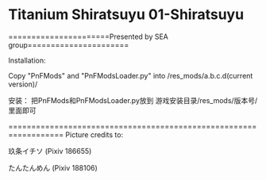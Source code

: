 ﻿# Titanium Shiratsuyu 01-Shiratsuyu

======================Presented by SEA group======================



Installation: 

Copy "PnFMods" and "PnFModsLoader.py" into /res_mods/a.b.c.d(current version)/


安装：
把PnFMods和PnFModsLoader.py放到
游戏安装目录/res_mods/版本号/ 
里面即可

==================================================================
Picture credits to:
玖条イチソ 	(Pixiv 186655)
たんたんめん	(Pixiv 188106)